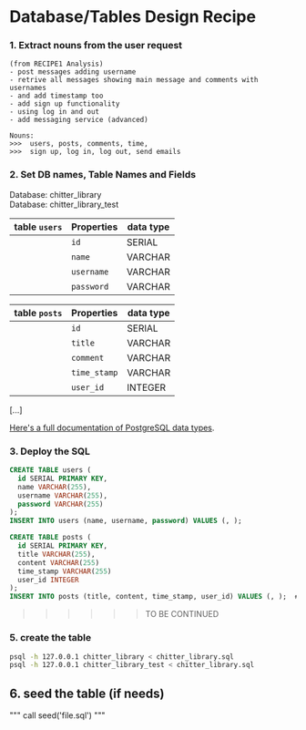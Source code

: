 # Database/Tables Design Recipe


### 1. Extract nouns from the user request

```
(from RECIPE1 Analysis)
- post messages adding username
- retrive all messages showing main message and comments with usernames
- and add timestamp too
- add sign up functionality
- using log in and out
- add messaging service (advanced)
```


```
Nouns:
>>>  users, posts, comments, time,
>>>  sign up, log in, log out, send emails

```

### 2. Set DB names, Table Names and Fields

Database: chitter_library <br>
Database: chitter_library_test <br>


| table `users`   | Properties             | data  type |
| --------------- | ---------------------- |------------|
|                 | `id`                   | SERIAL     |
|                 | `name`                 | VARCHAR    |
|                 | `username`             | VARCHAR    |
|                 | `password`             | VARCHAR    |

| table `posts`   | Properties             | data  type |
| --------------- | ---------------------- |------------|
|                 | `id`                   | SERIAL     |
|                 | `title`                | VARCHAR    |
|                 | `comment`              | VARCHAR    |
|                 | `time_stamp`           | VARCHAR    |
|                 | `user_id`              | INTEGER    |

[...]



[Here's a full documentation of PostgreSQL data types](https://www.postgresql.org/docs/current/datatype.html).



### 3. Deploy the SQL

```sql
CREATE TABLE users (
  id SERIAL PRIMARY KEY,
  name VARCHAR(255),
  username VARCHAR(255),
  password VARCHAR(255)
);
INSERT INTO users (name, username, password) VALUES (, );

CREATE TABLE posts (
  id SERIAL PRIMARY KEY,
  title VARCHAR(255),
  content VARCHAR(255)
  time_stamp VARCHAR(255)
  user_id INTEGER
);
INSERT INTO posts (title, content, time_stamp, user_id) VALUES (, );  # DATE ='YYYY-MM-DD HH:MM'

```
>>>>>> TO BE CONTINUED

### 5. create the table

```bash
psql -h 127.0.0.1 chitter_library < chitter_library.sql
psql -h 127.0.0.1 chitter_library_test < chitter_library.sql
```
## 6. seed the table (if needs) 

"""
call seed('file.sql')
"""